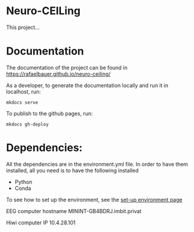 # Neuro-CEILing
This project...

# Documentation
The documentation of the project can be found in https://rafaelbauer.github.io/neuro-ceiling/

As a developer, to generate the documentation locally and run it in
localhost, run:
```
mkdocs serve
```
To publish to the github pages, run: 
```
mkdocs gh-deploy
```
# Dependencies:

All the dependencies are in the environment.yml file. In order to 
have them installed, all you need is to have the following installed
 - Python
 - Conda

To see how to set up the environment, see the [set-up environment page](docs/environment.md)

EEG computer hostname MININT-GB4BDRJ.imbit.privat

Hiwi computer IP 10.4.28.101

